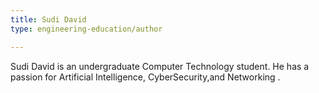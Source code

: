 ```yaml
---
title: Sudi David
type: engineering-education/author

---
```

Sudi David is an undergraduate Computer Technology student. He has a passion for Artificial Intelligence, CyberSecurity,and Networking .


